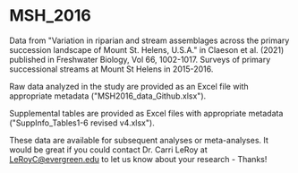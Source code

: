 # MSH_2016
Data from "Variation in riparian and stream assemblages across the primary succession landscape of Mount St. Helens, U.S.A." in Claeson et al. (2021) published in Freshwater Biology, Vol 66, 1002-1017. 
Surveys of primary successional streams at Mount St Helens in 2015-2016. 

Raw data analyzed in the study are provided as an Excel file with appropriate metadata ("MSH2016_data_Github.xlsx").

Supplemental tables are provided as Excel files with appropriate metadata ("SuppInfo_Tables1-6 revised v4.xlsx"). 

These data are available for subsequent analyses or meta-analyses. It would be great if you could contact Dr. Carri LeRoy at LeRoyC@evergreen.edu to let us know about your research - Thanks!
